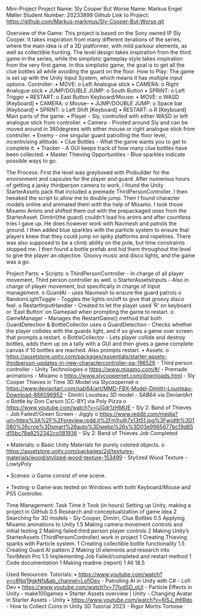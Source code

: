 Mini-Project
Project Name: Sly Cooper But Worse
Name: Markus Engel Møller
Student Number: 20233899
Github Link to Project: https://github.com/Markus-markmus/Sly-Cooper-But-Worse.git 

Overview of the Game:
This project is based on the Sony owned IP Sly Cooper. It takes inspiration from many different iterations of the series, where the main idea is of a 3D platformer, with mild parkour elements, as well as collectible hunting. The level design takes inspiration from the third game in the series, while the simplistic gameplay style takes inspiration from the very first game. In this simplistic game, the goal is to get all the clue bottles all while avoiding the guard on the floor.
How to Play:
The game is set up with the Unity Input System, which means it has multiple input options.
Controller:
•	MOVE:
o	Left Analogue stick
•	CAMERA:
o	Right Analogue stick
•	JUMP/DOUBLE JUMP:
o	South Button
•	SPRINT: 
o	Left Trigger
•	RESTART:
o	East Button
Keyboard/Mouse:
•	MOVE:
o	WASD [Keyboard]
•	CAMERA:
o	Mouse–
•	JUMP/DOUBLE JUMP:
o	Space bar [Keyboard]
•	SPRINT: 
o	Left Shift [Keyboard]
•	RESTART:
o	R [Keyboard]
Main parts of the game:
•	Player - Sly, controlled with either WASD or left analogue stick from controller.
•	Camera - Pivoted around Sly and can be moved around in 360degrees with either mouse or right analogue stick from controller.
•	Enemy - one singular guard patrolling the floor level, incentivising altitude.
•	Clue Bottles - What the game wants you to get to complete it.
•	Tracker - A GUI keeps track of how many clue bottles have been collected.
•	Master Thieving Opportunities - Blue sparkles indicate  possible ways to go.

The Process:
First the level was greyboxed with Probuilder for the environment and capsules for the player and guard. After numerous hours of getting a janky thirdperson camera to work, I found the Unity StarterAssets pack that included a premade ThirdPersonController. I then tweaked the script to allow me to double jump. Then I found character models online and animated them with the help of Mixamo. I took those Mixamo Anims and shifted them out with the prepackaged ones from the StarterAsset. Dimitri(the guard) couldn’t load his anims and after countless tries I gave up. He does however work with Navmesh and patrols the ground. I then added blue sparkles with the particle system to ensure that players knew that they could jump on spiky platforms and ropelines. There was also supposed to be a climb ability on the pole, but time constraints stopped me. I then found a bottle prefab and hid them throughout the level to give the player an objective. Groovy music and disco lights, and the game was a go.

Project Parts:
•	Scripts:
o	ThirdPersonController - In charge of all player movement, Third person controller as well.
o	StarterAssetsInputs - Also in charge of player movement, but specifically in charge of Input management.
o	GuardAI - uses Navmesh to ensure the guard patrols
o	RandomLightToggle - Toggles the lights on/off to give that groovy disco feel.
o	RestartInputHandler - Created to let the player used ‘R’ on keyboard or ‘East Button’ on Gamepad when prompting the game to restart.
o	GameManager - Manages the RestartGame() method that both GuardDetection & BottleCollector uses
o	GuardDetection - Checks whether the player collides with the guards light, and if so gives a game over screen that prompts a restart.
o	BottleCollector - Lets player collide and destroy bottles, adds them up on a tally with a GUI and then gives a game complete canvas if 10 bottles are reached. Also prompts restart.
•	Assets:
o	https://assetstore.unity.com/packages/essentials/starter-assets-thirdperson-updates-in-new-charactercontroller-pa-196526 - Third person controller - Unity Technologies
o	https://www.mixamo.com/#/ - Premade animations - Mixamo
o	https://www.slycoopernet.com/downloads.html - Sly Cooper Thieves in Time 3D Model via Slycoopernet
o	https://www.deviantart.com/sab64/art/MMD-FBX-Model-Dimitri-Lousteau-Download-866096952 - Dimitri Lousteau 3D model - SAB64 via DeviantArt
o	Bottle by Don Carson [CC-BY] via Poly Pizza
o	https://www.youtube.com/watch?v=IJGdr1zHMUE - Sly 2: Band of Thieves - Job Failed!/Green Screen - Jiggly
o	https://www.reddit.com/media?url=https%3A%2F%2Fpreview.redd.it%2Fm1rulh7x13t51.jpg%3Fwidth%3D1080%26crop%3Dsmart%26auto%3Dwebp%26s%3D03e9965677bc19d85d15bc78a8252342cc081936 - Sly 2: Band of Thieves Job Completed

•	Materials:
o	Basic Unity Materials for purely colored objects.
o	https://assetstore.unity.com/packages/2d/textures-materials/wood/stylized-wood-texture-153499 - Stylized Wood Texture - LowlyPoly

•	Scenes:
o	Game consist of one scene.

•	Testing:
o	Game was tested on Windows with both Keyboard/Mouse and PS5 Controller.

Time Management:
Task	Time it Took (in hours)
Setting up Unity, making a project in GitHub	0.5
Research and conceptualization of game idea	2
Searching for 3D models - Sly Cooper, Dimitri, Clue Bottles	0.5
Applying Mixamo animations to Unity	1.5
Making camera movement controls and initial testing	2
Making failed third person player controls	2
Making Unity’s StarterAssets (ThirdPersonController) work in project	1
Creating Thieving sparks with Particle system.	1
Creating collectible bottle functionality	1.5
Creating Guard AI pattern	2
Making UI elements and research into TextMesh Pro	1.5
Implementing Job Failed/completed and restart method	1
Code documentation	1
Making readme (report)	1
All	18.5


Used Resources:
Tutorials:
•	https://www.youtube.com/watch?v=c8Nq19gkNfs&ab_channel=LofiDev - Patrolling AI in Unity with C# - Lofi Dev
•	https://www.youtube.com/watch?v=77IvdSD_oUI - Particle Effects in Unity - 
make100games
•	Starter Assets overview | Unity - Changing Avatar in Starter Assets - Unity
•	https://www.youtube.com/watch?v=6iSJ_jh6Rdo - How to Collect Coins in Unity 3D Tutorial 2023 - Rigor Mortis Tortoise 
